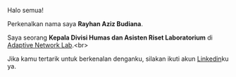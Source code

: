  Halo semua! 

Perkenalkan nama saya **Rayhan Aziz Budiana**.<br>

Saya seorang **Kepala Divisi Humas dan Asisten Riset Laboratorium** di [Adaptive Network Lab]([https://www.dicoding.com/](https://adaptivenetworklab.org/tentang/)).<br>

Jika kamu tertarik untuk berkenalan denganku, silakan ikuti akun [Linkedin](https://www.linkedin.com/in/rayhanazizbudiana/)ku ya.
